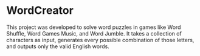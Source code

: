 # WordCreator
This project was developed to solve word puzzles in games like Word Shuffle, Word Games Music, and Word Jumble. It takes a collection of characters as input, generates every possible combination of those letters, and outputs only the valid English words.